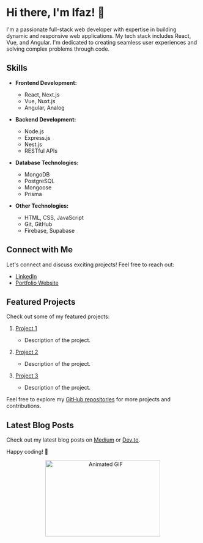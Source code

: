 <!-- Introduction -->
# Hi there, I'm Ifaz! 👋

I'm a passionate full-stack web developer with expertise in building dynamic and responsive web applications. My tech stack includes React, Vue, and Angular. I'm dedicated to creating seamless user experiences and solving complex problems through code.

<!-- Skills -->
## Skills

- **Frontend Development:**
  - React, Next.js
  - Vue, Nuxt.js
  - Angular, Analog

- **Backend Development:**
  - Node.js
  - Express.js
  - Nest.js
  - RESTful APIs

- **Database Technologies:**
  - MongoDB
  - PostgreSQL
  - Mongoose
  - Prisma
  
- **Other Technologies:**
  - HTML, CSS, JavaScript
  - Git, GitHub
  - Firebase, Supabase

<!-- Connect with Me -->
## Connect with Me

Let's connect and discuss exciting projects! Feel free to reach out:

- [LinkedIn](https://www.linkedin.com/in/ziaul-karim-ifaz)
- [Portfolio Website](https://ifaz.vercel.app)

<!-- Projects -->
## Featured Projects

Check out some of my featured projects:

1. [Project 1](https://github.com/your-username/project-1)
   - Description of the project.

2. [Project 2](https://github.com/your-username/project-2)
   - Description of the project.

3. [Project 3](https://github.com/your-username/project-3)
   - Description of the project.

Feel free to explore my [GitHub repositories](https://github.com/ifazo) for more projects and contributions.

<!-- Blog Posts -->
## Latest Blog Posts

Check out my latest blog posts on [Medium](https://medium.com/@your-medium-username) or [Dev.to](https://dev.to/your-devto-username).

Happy coding! 🚀

<!-- Animated Elements -->
<p align="center">
  <img src="https://media.giphy.com/media/your-gif-url/source.gif" alt="Animated GIF" width="300" height="200">
</p>

